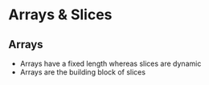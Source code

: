 # Arrays & Slices

## Arrays

- Arrays have a fixed length whereas slices are dynamic
- Arrays are the building block of slices
